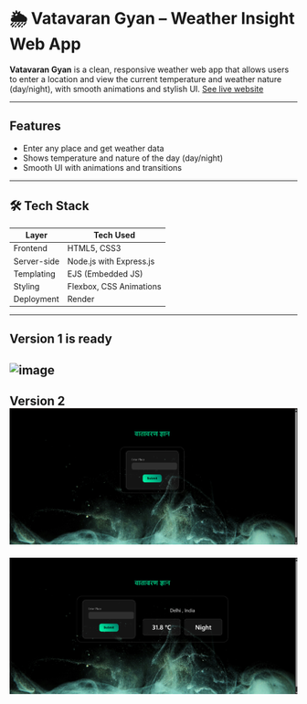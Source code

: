 # 🌦️ Vatavaran Gyan – Weather Insight Web App

**Vatavaran Gyan** is a clean, responsive weather web app that allows users to enter a location and view the current temperature and weather nature (day/night), with smooth animations and stylish UI.
[See live website](https://vatavaran-gyan.onrender.com)

---

## Features

-  Enter any place and get weather data
-  Shows temperature and nature of the day (day/night)
-  Smooth UI with animations and transitions


---

## 🛠️ Tech Stack

| Layer           | Tech Used               |
|-----------------|-------------------------|
| Frontend        | HTML5, CSS3             |
| Server-side     | Node.js with Express.js |
| Templating      | EJS (Embedded JS)       |
| Styling         | Flexbox, CSS Animations |
| Deployment      | Render                  |

---

Version 1 is ready
---


![image](https://github.com/user-attachments/assets/eab14009-3937-48d6-a41c-2dc7ec5d737d)
---


Version 2 
![alt text](/public/image/image.png)
---


![alt text](/public/image/image-1.png)
